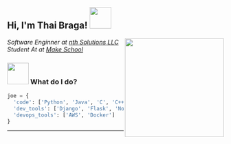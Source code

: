 
<h2> Hi, I'm Thai Braga! <img src="https://media.giphy.com/media/mGcNjsfWAjY5AEZNw6/giphy.gif" width="50"></h2>
<img align='right' src="https://media.giphy.com/media/ieyl9zmCjO4b4t6qoY/giphy.gif" width="230">
<p><em>Software Enginner at <a href="https://nth-solutions.com/">nth Solutions LLC</a>
</br>Student At at <a href="https://www.makeschool.com/">Make School</a>
</em></p>


### <img src="" width="50"> What do I do?

```python
joe = {
  'code': ['Python', 'Java', 'C', 'C++', 'Javascript', 'SQL'],
  'dev_tools': ['Django', 'Flask', 'Node', 'Postges'],
  'devops_tools': ['AWS', 'Docker']
}
```

---
